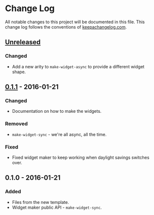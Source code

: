 # Change Log
All notable changes to this project will be documented in this file. This change log follows the conventions of [keepachangelog.com](http://keepachangelog.com/).

## [Unreleased][unreleased]
### Changed
- Add a new arity to `make-widget-async` to provide a different widget shape.

## [0.1.1] - 2016-01-21
### Changed
- Documentation on how to make the widgets.

### Removed
- `make-widget-sync` - we're all async, all the time.

### Fixed
- Fixed widget maker to keep working when daylight savings switches over.

## 0.1.0 - 2016-01-21
### Added
- Files from the new template.
- Widget maker public API - `make-widget-sync`.

[unreleased]: https://github.com/your-name/with-cassaforte/compare/0.1.1...HEAD
[0.1.1]: https://github.com/your-name/with-cassaforte/compare/0.1.0...0.1.1

